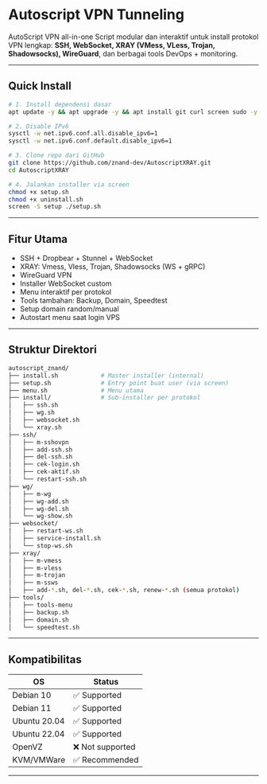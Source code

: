 
# Autoscript VPN Tunneling 

AutoScript VPN all-in-one 
Script modular dan interaktif untuk install protokol VPN lengkap: **SSH, WebSocket, XRAY (VMess, VLess, Trojan, Shadowsocks), WireGuard**, dan berbagai tools DevOps + monitoring.

---

## Quick Install
```bash
# 1. Install dependensi dasar
apt update -y && apt upgrade -y && apt install git curl screen sudo -y

# 2. Disable IPv6
sysctl -w net.ipv6.conf.all.disable_ipv6=1
sysctl -w net.ipv6.conf.default.disable_ipv6=1

# 3. Clone repo dari GitHub
git clone https://github.com/znand-dev/AutoscriptXRAY.git
cd AutoscriptXRAY

# 4. Jalankan installer via screen
chmod +x setup.sh
chmod +x uninstall.sh
screen -S setup ./setup.sh
```

---

## Fitur Utama

- SSH + Dropbear + Stunnel + WebSocket
- XRAY: Vmess, Vless, Trojan, Shadowsocks (WS + gRPC)
- WireGuard VPN
- Installer WebSocket custom
- Menu interaktif per protokol
- Tools tambahan: Backup, Domain, Speedtest
- Setup domain random/manual
- Autostart menu saat login VPS

---

## Struktur Direktori

```bash
autoscript_znand/
├── install.sh            # Master installer (internal)
├── setup.sh              # Entry point buat user (via screen)
├── menu.sh               # Menu utama
├── install/              # Sub-installer per protokol
│   ├── ssh.sh
│   ├── wg.sh
│   ├── websocket.sh
│   └── xray.sh
├── ssh/
│   ├── m-sshovpn
│   ├── add-ssh.sh
│   ├── del-ssh.sh
│   ├── cek-login.sh
│   ├── cek-aktif.sh
│   └── restart-ssh.sh
├── wg/
│   ├── m-wg
│   ├── wg-add.sh
│   ├── wg-del.sh
│   └── wg-show.sh
├── websocket/
│   ├── restart-ws.sh
│   ├── service-install.sh
│   └── stop-ws.sh
├── xray/
│   ├── m-vmess
│   ├── m-vless
│   ├── m-trojan
│   ├── m-ssws
│   ├── add-*.sh, del-*.sh, cek-*.sh, renew-*.sh (semua protokol)
├── tools/
│   ├── tools-menu
│   ├── backup.sh
│   ├── domain.sh
│   └── speedtest.sh
```

---

## Kompatibilitas

| OS           | Status    |
|--------------|-----------|
| Debian 10    | ✅ Supported |
| Debian 11    | ✅ Supported |
| Ubuntu 20.04 | ✅ Supported |
| Ubuntu 22.04 | ✅ Supported |
| OpenVZ       | ❌ Not supported |
| KVM/VMWare   | ✅ Recommended |

---
